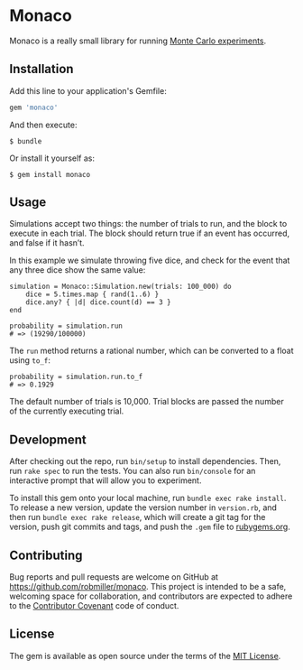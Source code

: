 # Monaco

Monaco is a really small library for running [Monte Carlo
experiments](https://en.wikipedia.org/wiki/Monte_Carlo_method).

## Installation

Add this line to your application's Gemfile:

```ruby
gem 'monaco'
```

And then execute:

    $ bundle

Or install it yourself as:

    $ gem install monaco

## Usage

Simulations accept two things: the number of trials to run, and the
block to execute in each trial. The block should return true if an event
has occurred, and false if it hasn’t.

In this example we simulate throwing five dice, and check for the event
that any three dice show the same value:

	simulation = Monaco::Simulation.new(trials: 100_000) do
		dice = 5.times.map { rand(1..6) }
		dice.any? { |d| dice.count(d) == 3 }
	end

	probability = simulation.run
	# => (19290/100000)

The `run` method returns a rational number, which can be converted to
a float using `to_f`:

	probability = simulation.run.to_f
	# => 0.1929

The default number of trials is 10,000. Trial blocks are passed the
number of the currently executing trial.

## Development

After checking out the repo, run `bin/setup` to install dependencies.
Then, run `rake spec` to run the tests. You can also run `bin/console`
for an interactive prompt that will allow you to experiment.

To install this gem onto your local machine, run `bundle exec rake
install`. To release a new version, update the version number in
`version.rb`, and then run `bundle exec rake release`, which will create
a git tag for the version, push git commits and tags, and push the
`.gem` file to [rubygems.org](https://rubygems.org).

## Contributing

Bug reports and pull requests are welcome on GitHub at
https://github.com/robmiller/monaco. This project is intended to be
a safe, welcoming space for collaboration, and contributors are expected
to adhere to the [Contributor Covenant](contributor-covenant.org) code
of conduct.

## License

The gem is available as open source under the terms of the [MIT
License](http://opensource.org/licenses/MIT).

